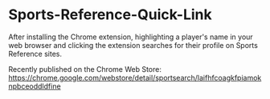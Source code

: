 # Sports-Reference-Quick-Link
After installing the Chrome extension, highlighting a player's name in your web browser and clicking the extension searches for their profile on Sports Reference sites.

Recently published on the Chrome Web Store: https://chrome.google.com/webstore/detail/sportsearch/laifhfcoagkfpiamoknpbceoddldfine
